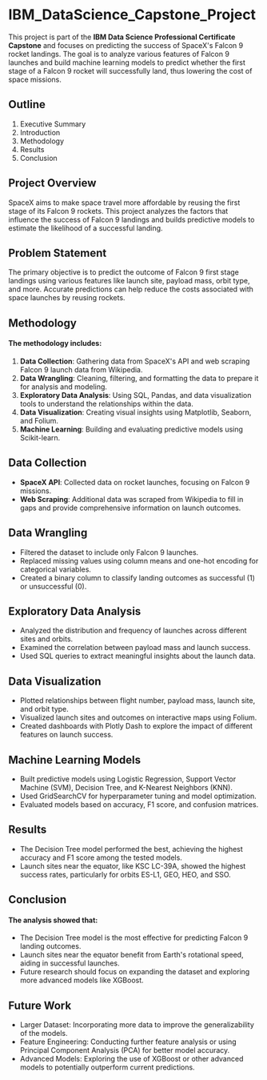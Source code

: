 # IBM_DataScience_Capstone_Project

This project is part of the **IBM Data Science Professional Certificate Capstone** and focuses on predicting the success of SpaceX's Falcon 9 rocket landings. The goal is to analyze various features of Falcon 9 launches and build machine learning models to predict whether the first stage of a Falcon 9 rocket will successfully land, thus lowering the cost of space missions.

## **Outline**

1. Executive Summary
2. Introduction
3. Methodology
4. Results
5. Conclusion

## **Project Overview**

SpaceX aims to make space travel more affordable by reusing the first stage of its Falcon 9 rockets. This project analyzes the factors that influence the success of Falcon 9 landings and builds predictive models to estimate the likelihood of a successful landing.

## **Problem Statement**

The primary objective is to predict the outcome of Falcon 9 first stage landings using various features like launch site, payload mass, orbit type, and more. Accurate predictions can help reduce the costs associated with space launches by reusing rockets.

## **Methodology**

#### The methodology includes:

1. **Data Collection**: Gathering data from SpaceX's API and web scraping Falcon 9 launch data from Wikipedia.
2. **Data Wrangling**: Cleaning, filtering, and formatting the data to prepare it for analysis and modeling.
3. **Exploratory Data Analysis**: Using SQL, Pandas, and data visualization tools to understand the relationships within the data.
4. **Data Visualization**: Creating visual insights using Matplotlib, Seaborn, and Folium.
5. **Machine Learning**: Building and evaluating predictive models using Scikit-learn.

## **Data Collection**

- **SpaceX API**: Collected data on rocket launches, focusing on Falcon 9 missions.
- **Web Scraping**: Additional data was scraped from Wikipedia to fill in gaps and provide comprehensive information on launch outcomes.

## **Data Wrangling**

- Filtered the dataset to include only Falcon 9 launches.
- Replaced missing values using column means and one-hot encoding for categorical variables.
- Created a binary column to classify landing outcomes as successful (1) or unsuccessful (0).

## **Exploratory Data Analysis**

- Analyzed the distribution and frequency of launches across different sites and orbits.
- Examined the correlation between payload mass and launch success.
- Used SQL queries to extract meaningful insights about the launch data.

## **Data Visualization**

- Plotted relationships between flight number, payload mass, launch site, and orbit type.
- Visualized launch sites and outcomes on interactive maps using Folium.
- Created dashboards with Plotly Dash to explore the impact of different features on launch success.

## **Machine Learning Models**

- Built predictive models using Logistic Regression, Support Vector Machine (SVM), Decision Tree, and K-Nearest Neighbors (KNN).
- Used GridSearchCV for hyperparameter tuning and model optimization.
- Evaluated models based on accuracy, F1 score, and confusion matrices.

## **Results**

- The Decision Tree model performed the best, achieving the highest accuracy and F1 score among the tested models.
- Launch sites near the equator, like KSC LC-39A, showed the highest success rates, particularly for orbits ES-L1, GEO, HEO, and SSO.

## **Conclusion**

#### The analysis showed that:

- The Decision Tree model is the most effective for predicting Falcon 9 landing outcomes.
- Launch sites near the equator benefit from Earth's rotational speed, aiding in successful launches.
- Future research should focus on expanding the dataset and exploring more advanced models like XGBoost.

## **Future Work**

- Larger Dataset: Incorporating more data to improve the generalizability of the models.
- Feature Engineering: Conducting further feature analysis or using Principal Component Analysis (PCA) for better model accuracy.
- Advanced Models: Exploring the use of XGBoost or other advanced models to potentially outperform current predictions.
